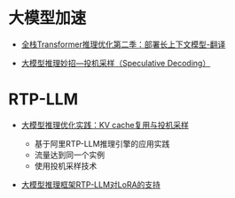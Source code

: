

# 大模型加速

- [全栈Transformer推理优化第二季：部署长上下文模型-翻译](https://zhuanlan.zhihu.com/p/697244539)

- [大模型推理妙招—投机采样（Speculative Decoding）](https://zhuanlan.zhihu.com/p/651359908)


# RTP-LLM

- [大模型推理优化实践：KV cache复用与投机采样](https://zhuanlan.zhihu.com/p/697801604)
  - 基于阿里RTP-LLM推理引擎的应用实践
  - 流量达到同一个实例
  - 使用投机采样技术

- [大模型推理框架RTP-LLM对LoRA的支持](https://zhuanlan.zhihu.com/p/698331657)